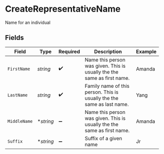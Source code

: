 # CreateRepresentativeName

Name for an individual


## Fields

| Field                                                                   | Type                                                                    | Required                                                                | Description                                                             | Example                                                                 |
| ----------------------------------------------------------------------- | ----------------------------------------------------------------------- | ----------------------------------------------------------------------- | ----------------------------------------------------------------------- | ----------------------------------------------------------------------- |
| `FirstName`                                                             | *string*                                                                | :heavy_check_mark:                                                      | Name this person was given. This is usually the the same as first name. | Amanda                                                                  |
| `LastName`                                                              | *string*                                                                | :heavy_check_mark:                                                      | Family name of this person. This is usually the the same as last name.  | Yang                                                                    |
| `MiddleName`                                                            | **string*                                                               | :heavy_minus_sign:                                                      | Name this person was given. This is usually the the same as first name. | Amanda                                                                  |
| `Suffix`                                                                | **string*                                                               | :heavy_minus_sign:                                                      | Suffix of a given name                                                  | Jr                                                                      |